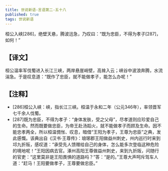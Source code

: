 ```yaml
---
title: 世说新语-言语第二-五十八
published: true
tags: 世说新语
---
```


桓公入峡[286]，绝壁天悬，腾波迅急，乃叹曰：“既为忠臣，不得为孝子[287]，如何！”

## 【译文】

桓公温率军伐蜀进入长江三峡，两岸悬崖峭壁，高耸入云；峡谷中波浪奔腾，水流湍急。于是叹息道：“既作了忠臣，就不能做孝子，能怎么办呢！”

## 【注释】

- [286]桓公入峡：峡，指长江三峡。桓温于永和二年（公元346年），率领晋军七千余人伐蜀。
- [287]既为忠臣，不得为孝子：“身体发肤，受之父母”，尽孝道则应珍爱自己的生命。然而既要做忠臣，为帝王赴汤蹈火，就不能做孝子而顾及生命。因不能忠孝两全，所以桓温惆怅、叹息，暗借“王阳为孝子，王尊为忠臣”之典，发此感慨。该典出自《汉书·王尊传》：琅琊郡王阳做益州刺史，州内巡行时来到邛九折阪，感叹道：“承受先人馈赠给自己的身体，怎么能多次登临这种危险的境地呢！”王阳因病去官。涿州高阳王尊做益州刺史，来到九折阪，问随行的官吏：“这里莫非是王阳畏惧的道路吗？”答：“是的。”王尊大声呵斥驾车人道：“赶马！王阳要做孝子，王尊要做忠臣。”
